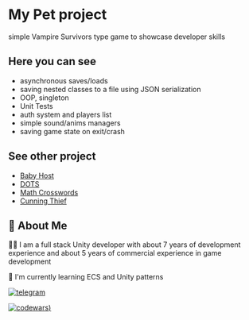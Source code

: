 # My Pet project

simple Vampire Survivors type game to showcase developer skills


## Here you can see

* asynchronous saves/loads
* saving nested classes to a file using JSON serialization
* OOP, singleton
* Unit Tests
* auth system and players list
* simple sound/anims managers
* saving game state on exit/crash

## See other project
 - [Baby Host](https://play.google.com/store/apps/details?id=com.DefaultCompany.BabyHost&hl=en_US)
 - [DOTS](https://play.google.com/store/apps/details?id=com.qruqru.dots.flow.puzzle)
 - [Math Crosswords](https://yandex.ru/games/app/271091)
 - [Cunning Thief](https://yandex.ru/games/app/190277)


## 🚀 About Me
👨‍💻 
I am a full stack Unity developer with about 7 years of development experience and about 5 years of commercial experience in game development

🧠 I'm currently learning ECS and Unity patterns

[![telegram](https://img.shields.io/badge/telegram-1DA1F2?style=for-the-badge&logo=twitter&logoColor=white)](https://t.me/unity_prog)

[![codewars](https://www.codewars.com/users/Somarutyagin/badges/large))](https://www.codewars.com/users/Somarutyagin)
